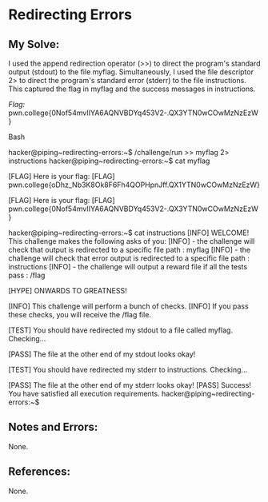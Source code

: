 # Redirecting Errors

## My Solve:
I used the append redirection operator (>>) to direct the program's standard output (stdout) to the file myflag.
Simultaneously, I used the file descriptor 2> to direct the program's standard error (stderr) to the file instructions.
This captured the flag in myflag and the success messages in instructions.

*Flag:* pwn.college{0Nof54mvIIYA6AQNVBDYq453V2-.QX3YTN0wCOwMzNzEzW}

Bash

hacker@piping\~redirecting-errors:~$ /challenge/run >> myflag 2> instructions
hacker@piping\~redirecting-errors:~$ cat myflag

[FLAG] Here is your flag:
[FLAG] pwn.college{oDhz_Nb3K8Ok8F6Fh4QOPHpnJff.QX1YTN0wCOwMzNzEzW}


[FLAG] Here is your flag:
[FLAG] pwn.college{0Nof54mvIIYA6AQNVBDYq453V2-.QX3YTN0wCOwMzNzEzW}

hacker@piping\~redirecting-errors:~$ cat instructions
[INFO] WELCOME! This challenge makes the following asks of you:
[INFO] - the challenge will check that output is redirected to a specific file path : myflag
[INFO] - the challenge will check that error output is redirected to a specific file path : instructions
[INFO] - the challenge will output a reward file if all the tests pass : /flag

[HYPE] ONWARDS TO GREATNESS!

[INFO] This challenge will perform a bunch of checks.
[INFO] If you pass these checks, you will receive the /flag file.

[TEST] You should have redirected my stdout to a file called myflag. Checking...

[PASS] The file at the other end of my stdout looks okay!

[TEST] You should have redirected my stderr to instructions. Checking...

[PASS] The file at the other end of my stderr looks okay!
[PASS] Success! You have satisfied all execution requirements.
hacker@piping\~redirecting-errors:~$

## Notes and Errors:
None.

## References:
None.







